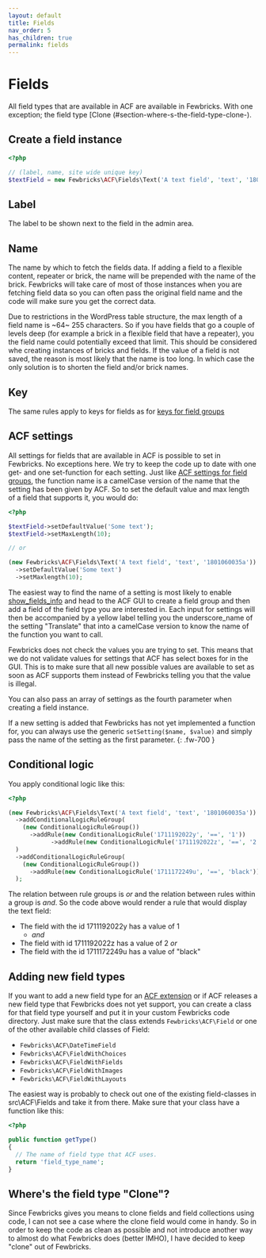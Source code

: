 ```yaml
---
layout: default
title: Fields 
nav_order: 5
has_children: true
permalink: fields
---
```


# Fields

All field types that are available in ACF are available in Fewbricks. With one exception; the field type [Clone
(#section-where-s-the-field-type-clone-).

## Create a field instance
```php
<?php

// (label, name, site wide unique key)
$textField = new Fewbricks\ACF\Fields\Text('A text field', 'text', '1801060035a');
```

## Label
The label to be shown next to the field in the admin area.

## Name
The name by which to fetch the fields data. If adding a field to a flexible content, repeater or brick, the name will
be prepended with the name of the brick. Fewbricks will take care of most of those instances when you are fetching
field data so you can often pass the original field name and the code will make sure you get the correct data.

Due to restrictions in the WordPress table structure, the max length of a field name is ~64~ 255 characters. So if
you have fields that go a couple of levels deep (for example a brick in a flexible field that have a repeater), you
the field name could potentially exceed that limit. This should be considered whe creating instances of bricks and
fields. If the value of a field is not saved, the reason is most likely that the name is too long. In which case
the only solution is to shorten the field and/or brick names.

## Key
The same rules apply to keys for fields as for [keys for field groups](doc:field-groups#section-a-note-on-keys)

## ACF settings
All settings for fields that are available in ACF is possible to set in Fewbricks. No exceptions here. We try to keep
the code up to date with one get- and one set-function for each setting. Just like [ACF settings for field
groups](doc:field-groups#section-acf-settings), the function name is a camelCase version of the name that the
setting has been given by ACF. So to set the default value and max length of a field that supports it, you would do:

```php
<?php

$textField->setDefaultValue('Some text');
$textField->setMaxLength(10);

// or

(new Fewbricks\ACF\Fields\Text('A text field', 'text', '1801060035a'))
  ->setDefaultValue('Some text')
  ->setMaxlength(10);
```

The easiest way to find the name of a setting is most likely to enable [show_fields_info](doc:show_fields_info) and
head to the ACF GUI to create a field group and then add a field of the field type you are interested in. Each
input for settings will then be accompanied by a yellow label telling you the underscore_name of the setting
"Translate" that into a camelCase version to know the name of the function you want to call.

Fewbricks does not check the values you are trying to set. This means that we do not validate values for settings
that ACF has select boxes for in the GUI. This is to make sure that all new possible values are available to set as
soon as ACF supports them instead of Fewbricks telling you that the value is illegal.

You can also pass an array of settings as the fourth parameter when creating a field instance.

If a new setting is added that Fewbricks has not yet implemented a function for, you can always use the generic 
`setSetting($name, $value)` and simply pass the name of the setting as the first parameter.
{: .fw-700 }

## Conditional logic
You apply conditional logic like this:

```php
<?php

(new Fewbricks\ACF\Fields\Text('A text field', 'text', '1801060035a'))
  ->addConditionalLogicRuleGroup(
    (new ConditionalLogicRuleGroup())
      ->addRule(new ConditionalLogicRule('1711192022y', '==', '1'))
			->addRule(new ConditionalLogicRule('1711192022z', '==', '2'))
  )
  ->addConditionalLogicRuleGroup(
    (new ConditionalLogicRuleGroup())
      ->addRule(new ConditionalLogicRule('1711172249u', '==', 'black'))
  );
```

The relation between rule groups is _or_ and the relation between rules within a group is _and_. So the code above would render a rule that would display the text field:

- The field with the id 1711192022y has a value of 1
  - _and_
- The field with id 1711192022z has a value of 2
_or_
- The field with the id 1711172249u has a value of "black"

## Adding new field types
If you want to add a new field type for an [ACF extension](https://awesomeacf.com/) or if ACF releases a new field
type that Fewbricks does not yet support, you can create a class for that field type yourself and put it in your
custom Fewbricks code directory. Just make sure that the class extends `Fewbricks\ACF\Field` or one of the other
available child classes of Field:

- `Fewbricks\ACF\DateTimeField`
- `Fewbricks\ACF\FieldWithChoices`
- `Fewbricks\ACF\FieldWithFields`
- `Fewbricks\ACF\FieldWithImages`
- `Fewbricks\ACF\FieldWithLayouts`

The easiest way is probably to check out one of the existing field-classes in src\ACF\Fields and take it from there.
Make sure that your class have a function like this:

```php
<?php

public function getType()
{
  // The name of field type that ACF uses.
  return 'field_type_name';
}
```

## Where's the field type "Clone"?
Since Fewbricks gives you means to clone fields and field collections using code, I can not see a case where the
clone field would come in handy. So in order to keep the code as clean as possible and not introduce another way to
almost do what Fewbricks does (better IMHO), I have decided to keep "clone" out of Fewbricks.
